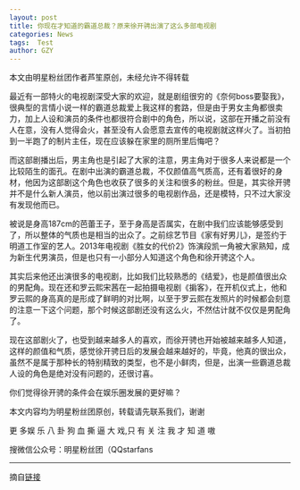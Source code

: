 ```yaml
---
layout: post
title: 你现在才知道的霸道总裁？原来徐开骋出演了这么多部电视剧
categories: News
tags:  Test
author: GZY
---
```


本文由明星粉丝团作者芦笙原创，未经允许不得转载

最近有一部特火的电视剧深受大家的欢迎，就是剧组很穷的《奈何boss要娶我》，很典型的言情小说一样的霸道总裁爱上我这样的套路，但是由于男女主角都很卖力，加上人设和演员的条件也都很符合剧中的角色，所以说，这部在开播之前没有人在意，没有人觉得会火，甚至没有人会愿意去宣传的电视剧就这样火了。当初拍到一半跑了的制片主任，现在应该躲在家里的厕所里后悔吧？

而这部剧播出后，男主角也是引起了大家的注意，男主角对于很多人来说都是一个比较陌生的面孔。在剧中出演的霸道总裁，不仅颜值高气质高，还有着很好的身材，他因为这部剧这个角色也收获了很多的关注和很多的粉丝。但是，其实徐开骋并不是什么新人演员，他以前出演过很多的电视剧作品，还是模特，只不过大家没有发现他而已。

被说是身高187cm的芭蕾王子，至于身高是否属实，在剧中我们应该能够感受到了，所以整体的气质也是相当的出众了。之前综艺节目《家有好男儿》，是签约于明道工作室的艺人。2013年电视剧《胜女的代价2》饰演段凯一角被大家熟知，成为新生代男演员，但是也只有一小部分人知道这个角色和徐开骋这个人。

其实后来他还出演很多的电视剧，比如我们比较熟悉的《结爱》，也是颜值很出众的男配角。现在还和罗云熙宋茜在一起拍摄电视剧《掮客》，在开机仪式上，他和罗云熙的身高真的是形成了鲜明的对比啊，以至于罗云熙在发照片的时候都会刻意的注意一下这个问题，那个时候这部剧还没有这么火，不然估计就不仅仅是男配角了。

现在这部剧火了，也受到越来越多人的喜欢，而徐开骋也开始被越来越多人知道，这样的颜值和气质，感觉徐开骋日后的发展会越来越好的，毕竟，他真的很出众，虽然不是属于那种长的特别精致的类型，也不是小鲜肉，但是，出演一些霸道总裁人设的角色是绝对没有问题的，还很讨喜。

你们觉得徐开骋的条件会在娱乐圈发展的更好嘛？

本文内容均为明星粉丝团原创，转载请先联系我们，谢谢

更 多娱 乐 八 卦 狗 血 撕 逼 大 戏,只 有 关 注 我 才 知 道 嗷

搜微信公众号：明星粉丝团（QQstarfans

*****

摘自[链接](http://new.qq.com/omn/20190131/20190131A0BT4Z.html)